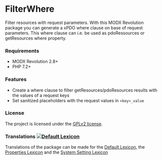 # FilterWhere

Filter resources with request parameters. With this MODX Revolution package you
can generate a xPDO where clause on base of request parameters. This where
clause can i.e. be used as pdoRessources or getResources where property.

### Requirements

* MODX Revolution 2.8+
* PHP 7.2+

### Features

* Create a where clause to filter getResources/pdoResources results with the values of a request keys
* Set sanitized placeholders with the request values in `<key>_value`

### License

The project is licensed under the [GPLv2 license](https://github.com/Jako/FilterWhere/LICENSE.md).

### Translations [![Default Lexicon](https://hosted.weblate.org/widget/modx-extras/filterwhere/standard/svg-badge.svg)](https://hosted.weblate.org/projects/modx-extras/filterwhere/)

Translations of the package can be made for the [Default Lexicon](https://hosted.weblate.org/projects/modx-extras/filterwhere/standard/), the [Properties Lexicon](https://hosted.weblate.org/projects/modx-extras/filterwhere/properties/) and the [System Setting Lexicon](https://hosted.weblate.org/projects/modx-extras/filterwhere/system-settings/)

